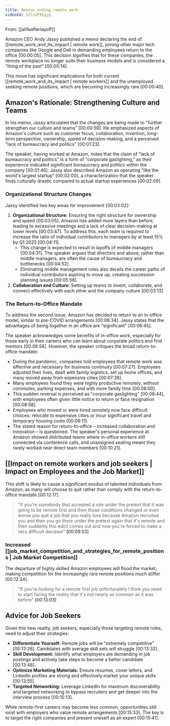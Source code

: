 ```yaml
---
title: Amazon ending remote work
videoId: SZlzZPIEgjg
---
```


From: [[alifeafterlayoff]] <br/> 

Amazon CEO Andy Jassy published a memo declaring the end of [[remote_work_and_its_impact | remote work]], joining other major tech companies like Google and Dell in demanding employees return to the office <a class="yt-timestamp" data-t="00:00:05">[00:00:05]</a>. This decision signifies that for these companies, the remote workplace no longer suits their business models and is considered a "thing of the past" <a class="yt-timestamp" data-t="00:00:14">[00:00:14]</a>.

This move has significant implications for both current [[remote_work_and_its_impact | remote workers]] and the unemployed seeking remote positions, which are becoming increasingly rare <a class="yt-timestamp" data-t="00:00:40">[00:00:40]</a>.

## Amazon's Rationale: Strengthening Culture and Teams

In his memo, Jassy articulated that the changes are being made to "further strengthen our culture and teams" <a class="yt-timestamp" data-t="00:00:59">[00:00:59]</a>. He emphasized aspects of Amazon's culture such as customer focus, collaboration, invention, long-term perspective, ownership, speed of decision-making, and a perceived "lack of bureaucracy and politics" <a class="yt-timestamp" data-t="00:01:23">[00:01:23]</a>.

The speaker, having worked at Amazon, notes that the claim of "lack of bureaucracy and politics" is a form of "corporate gaslighting," as their experience indicated significant bureaucracy and politics within the company <a class="yt-timestamp" data-t="00:01:46">[00:01:46]</a>. Jassy also described Amazon as operating "like the world's largest startup" <a class="yt-timestamp" data-t="00:02:00">[00:02:00]</a>, a characterization that the speaker finds culturally drastic compared to actual startup experiences <a class="yt-timestamp" data-t="00:02:09">[00:02:09]</a>.

### Organizational Structure Changes

Jassy identified two key areas for improvement <a class="yt-timestamp" data-t="00:03:02">[00:03:02]</a>:
1.  **Organizational Structure:** Ensuring the right structure for ownership and speed <a class="yt-timestamp" data-t="00:03:05">[00:03:05]</a>. Amazon has added more layers than before, leading to excessive meetings and a lack of clear decision-making at lower levels <a class="yt-timestamp" data-t="00:03:47">[00:03:47]</a>. To address this, each team is required to increase the ratio of individual contributors to managers by at least 15% by Q1 2025 <a class="yt-timestamp" data-t="00:04:11">[00:04:11]</a>.
    *   This change is expected to result in layoffs of middle managers <a class="yt-timestamp" data-t="00:04:31">[00:04:31]</a>. The speaker argues that directors and above, rather than middle managers, are often the cause of bureaucracy and bottlenecks <a class="yt-timestamp" data-t="00:04:52">[00:04:52]</a>.
    *   Eliminating middle management roles also derails the career paths of individual contributors aspiring to move up, creating succession planning issues <a class="yt-timestamp" data-t="00:05:58">[00:05:58]</a>.
2.  **Collaboration and Culture:** Setting up teams to invent, collaborate, and connect effectively with each other and the company culture <a class="yt-timestamp" data-t="00:03:13">[00:03:13]</a>.

### The Return-to-Office Mandate

To address the second issue, Amazon has decided to return to an in-office model, similar to pre-COVID arrangements <a class="yt-timestamp" data-t="00:06:34">[00:06:34]</a>. Jassy states that the advantages of being together in an office are "significant" <a class="yt-timestamp" data-t="00:06:45">[00:06:45]</a>.

The speaker acknowledges some benefits of in-office work, especially for those early in their careers who can learn about corporate politics and find mentors <a class="yt-timestamp" data-t="00:06:58">[00:06:58]</a>. However, the speaker critiques the broad return-to-office mandate:
*   During the pandemic, companies told employees that remote work was effective and necessary for business continuity <a class="yt-timestamp" data-t="00:07:27">[00:07:27]</a>. Employees adjusted their lives, dealt with family logistics, set up home offices, and many moved away from expensive cities <a class="yt-timestamp" data-t="00:07:38">[00:07:38]</a>.
*   Many employees found they were highly productive remotely, without commutes, parking expenses, and with more family time <a class="yt-timestamp" data-t="00:08:00">[00:08:00]</a>.
*   This sudden reversal is perceived as "corporate gaslighting" <a class="yt-timestamp" data-t="00:08:44">[00:08:44]</a>, with employees often given little notice to return or face resignation <a class="yt-timestamp" data-t="00:08:58">[00:08:58]</a>.
*   Employees who moved or were hired remotely now face difficult choices: relocate to expensive cities or incur significant travel and temporary housing costs <a class="yt-timestamp" data-t="00:09:11">[00:09:11]</a>.
*   The stated reason for return-to-office – increased collaboration and innovation – is questioned. The speaker's personal experience at Amazon showed distributed teams where in-office workers still connected via conference calls, and unassigned seating meant they rarely worked near direct team members <a class="yt-timestamp" data-t="00:10:21">[00:10:21]</a>.

## [[Impact on remote workers and job seekers | Impact on Employees and the Job Market]]

This shift is likely to cause a significant exodus of talented individuals from Amazon, as many will choose to quit rather than comply with the return-to-office mandate <a class="yt-timestamp" data-t="00:12:17">[00:12:17]</a>.

> "If you're somebody that accepted a role under the pretext that it was going to be remote first and then those conditions changed or even worse you quit a job that you really love because Amazon recruited you and then you go there under the pretext again that it's remote and then suddenly this edict comes out and now you're forced to make a very difficult decision" <a class="yt-timestamp" data-t="00:09:53">[00:09:53]</a>

### Increased [[job_market_competition_and_strategies_for_remote_positions | Job Market Competition]]

The departure of highly skilled Amazon employees will flood the market, making competition for the increasingly rare remote positions much stiffer <a class="yt-timestamp" data-t="00:12:34">[00:12:34]</a>.

> "If you're looking for a remote first job unfortunately I think you need to start facing the reality that it's not nearly as common as it was before" <a class="yt-timestamp" data-t="00:13:03">[00:13:03]</a>

## Advice for Job Seekers

Given this new reality, job seekers, especially those targeting remote roles, need to adjust their strategies:
*   **Differentiate Yourself:** Remote jobs will be "extremely competitive" <a class="yt-timestamp" data-t="00:13:26">[00:13:26]</a>. Candidates with average skill sets will struggle <a class="yt-timestamp" data-t="00:13:32">[00:13:32]</a>.
*   **Skill Development:** Identify what employers are demanding in job postings and actively take steps to become a better candidate <a class="yt-timestamp" data-t="00:13:48">[00:13:48]</a>.
*   **Optimize Marketing Materials:** Ensure resumes, cover letters, and LinkedIn profiles are strong and effectively market your unique skills <a class="yt-timestamp" data-t="00:13:55">[00:13:55]</a>.
*   **Targeted Networking:** Leverage LinkedIn for maximum discoverability and targeted networking to bypass recruiters and get deeper into the interview process <a class="yt-timestamp" data-t="00:15:13">[00:15:13]</a>.

While remote-first careers may become less common, opportunities still exist with employers who value remote arrangements <a class="yt-timestamp" data-t="00:15:33">[00:15:33]</a>. The key is to target the right companies and present oneself as an expert <a class="yt-timestamp" data-t="00:15:41">[00:15:41]</a>.